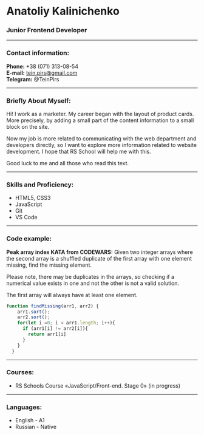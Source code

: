 # Anatoliy Kalinichenko
### Junior Frontend Developer

---

### Contact information:

**Phone:** +38 (071) 313-08-54 <br>
**E-mail:** tein.pirs@gmail.com <br>
**Telegram:** @TeinPirs <br>


---

### Briefly About Myself:

Hi! I work as a marketer. My career began with the layout of product cards. More precisely, by adding a small part of the content information to a small block on the site.

Now my job is more related to communicating with the web department and developers directly, so I want to explore more information related to website development. I hope that RS School will help me with this.

Good luck to me and all those who read this text.

---

### Skills and Proficiency:

- HTML5, CSS3
- JavaScript
- Git
- VS Code

---

### Code example:

**Peak array index KATA from CODEWARS:**
Given two integer arrays where the second array is a shuffled duplicate of the first array with one element missing, find the missing element.

Please note, there may be duplicates in the arrays, so checking if a numerical value exists in one and not the other is not a valid solution.

The first array will always have at least one element.


```javascript
function findMissing(arr1, arr2) {
    arr1.sort();
    arr2.sort();
    for(let i =0; i < arr1.length; i++){
      if (arr1[i] != arr2[i]){
        return arr1[i]
      }
    }
  }
```
---

### Courses:

- RS Schools Course «JavaScript/Front-end. Stage 0» (in progress)

---

### Languages:

- English \- A1
- Russian \- Native
